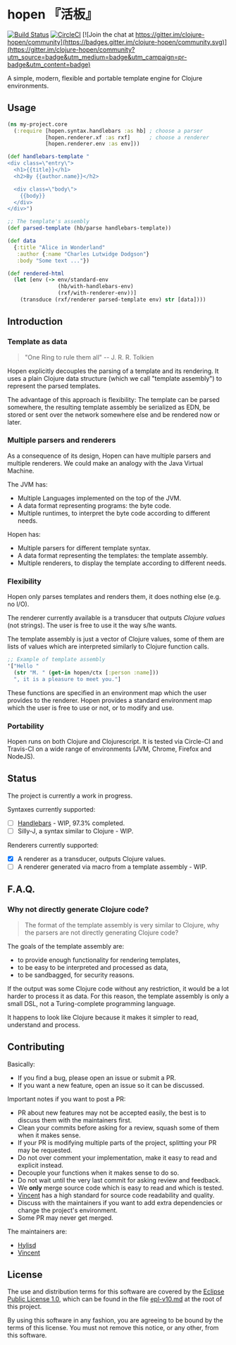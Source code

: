 # hopen 『活板』

[![Build Status](https://api.travis-ci.org/clojure-tw/hopen.svg?branch=master)](https://travis-ci.org/clojure-tw/hopen)
[![CircleCI](https://circleci.com/gh/clojure-tw/hopen/tree/master.svg?style=svg)](https://circleci.com/gh/clojure-tw/hopen/tree/master)
[![Join the chat at https://gitter.im/clojure-hopen/community](https://badges.gitter.im/clojure-hopen/community.svg)](https://gitter.im/clojure-hopen/community?utm_source=badge&utm_medium=badge&utm_campaign=pr-badge&utm_content=badge)

A simple, modern, flexible and portable template engine for Clojure environments.

## Usage

```clojure
(ns my-project.core
  (:require [hopen.syntax.handlebars :as hb] ; choose a parser
            [hopen.renderer.xf :as rxf]      ; choose a renderer
            [hopen.renderer.env :as env]))

(def handlebars-template "
<div class=\"entry\">
  <h1>{{title}}</h1>
  <h2>By {{author.name}}</h2>

  <div class=\"body\">
    {{body}}
  </div>
</div>")

;; The template's assembly
(def parsed-template (hb/parse handlebars-template))

(def data
  {:title "Alice in Wonderland"
   :author {:name "Charles Lutwidge Dodgson"}
   :body "Some text ..."})

(def rendered-html
  (let [env (-> env/standard-env
                (hb/with-handlebars-env)
                (rxf/with-renderer-env))]
    (transduce (rxf/renderer parsed-template env) str [data])))
```

## Introduction

### Template as data

> "One Ring to rule them all"
> -- J. R. R. Tolkien

Hopen explicitly decouples the parsing of a template and its rendering.
It uses a plain Clojure data structure (which we call "template assembly") to represent the parsed templates.

The advantage of this approach is flexibility: The template can be parsed somewhere,
the resulting template assembly be serialized as EDN, be stored or sent over the network
somewhere else and be rendered now or later.

### Multiple parsers and renderers

As a consequence of its design, Hopen can have multiple parsers and multiple renderers.
We could make an analogy with the Java Virtual Machine.

The JVM has:
- Multiple Languages implemented on the top of the JVM.
- A data format representing programs: the byte code.
- Multiple runtimes, to interpret the byte code according to different needs.

Hopen has:
- Multiple parsers for different template syntax.
- A data format representing the templates: the template assembly.
- Multiple renderers, to display the template according to different needs.

### Flexibility

Hopen only parses templates and renders them, it does nothing else (e.g. no I/O).

The renderer currently available is a transducer that outputs *Clojure values* (not strings).
The user is free to use it the way s/he wants.

The template assembly is just a vector of Clojure values, some of them are lists of values which are
interpreted similarly to Clojure function calls.

```clojure
;; Example of template assembly
'["Hello "
  (str "M. " (get-in hopen/ctx [:person :name]))
  ", it is a pleasure to meet you."]
```

These functions are specified in an environment map which the user provides to the renderer.
Hopen provides a standard environment map which the user is free to use or not, or to modify and use.

### Portability

Hopen runs on both Clojure and Clojurescript. It is tested via Circle-CI and Travis-CI on
a wide range of environments (JVM, Chrome, Firefox and NodeJS).

## Status

The project is currently a work in progress.

Syntaxes currently supported:
- [ ] [Handlebars](https://handlebarsjs.com/) - WIP, 97.3% completed.
- [ ] Silly-J, a syntax similar to Clojure - WIP.

Renderers currently supported:
- [x] A renderer as a transducer, outputs Clojure values.
- [ ] A renderer generated via macro from a template assembly - WIP.

## F.A.Q.

### Why not directly generate Clojure code?

> The format of the template assembly is very similar to Clojure,
> why the parsers are not directly generating Clojure code?

The goals of the template assembly are:
- to provide enough functionality for rendering templates,
- to be easy to be interpreted and processed as data,
- to be sandbagged, for security reasons.

If the output was some Clojure code without any restriction, it would be a lot harder to process it as data.
For this reason, the template assembly is only a small DSL, not a Turing-complete programming language.

It happens to look like Clojure because it makes it simpler to read, understand and process.

## Contributing

Basically:
- If you find a bug, please open an issue or submit a PR.
- If you want a new feature, open an issue so it can be discussed.

Important notes if you want to post a PR:
- PR about new features may not be accepted easily, the best is to discuss them with the maintainers first.
- Clean your commits before asking for a review, squash some of them when it makes sense.
- If your PR is modifying multiple parts of the project, splitting your PR may be requested.
- Do not over comment your implementation, make it easy to read and explicit instead.
- Decouple your functions when it makes sense to do so.
- Do not wait until the very last commit for asking review and feedback.
- We **only** merge source code which is easy to read and which is tested.
- [Vincent](https://github.com/green-coder) has a high standard for source code readability and quality.
- Discuss with the maintainers if you want to add extra dependencies or change the project's environment.
- Some PR may never get merged.

The maintainers are:
- [Hylisd](https://github.com/hylisd)
- [Vincent](https://github.com/green-coder)

## License

The use and distribution terms for this software are covered by the
[Eclipse Public License 1.0](https://opensource.org/licenses/eclipse-1.0),
which can be found in the file [epl-v10.md](epl-v10.md) at the root of
this project.

By using this software in any fashion, you are agreeing to be bound by the
terms of this license. You must not remove this notice, or any other, from
this software.
